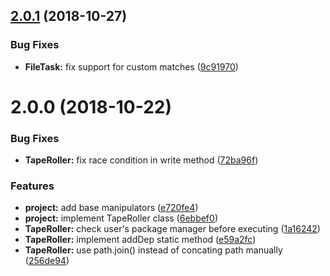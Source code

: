 <a name="2.0.1"></a>
## [2.0.1](https://github.com/SpoonX/tape-roller/compare/v2.0.0...v2.0.1) (2018-10-27)


### Bug Fixes

* **FileTask:** fix support for custom matches ([9c91970](https://github.com/SpoonX/tape-roller/commit/9c91970))



<a name="2.0.0"></a>
# 2.0.0 (2018-10-22)


### Bug Fixes

* **TapeRoller:** fix race condition in write method ([72ba96f](https://github.com/SpoonX/tape-roller/commit/72ba96f))


### Features

* **project:** add base manipulators ([e720fe4](https://github.com/SpoonX/tape-roller/commit/e720fe4))
* **project:** implement TapeRoller class ([6ebbef0](https://github.com/SpoonX/tape-roller/commit/6ebbef0))
* **TapeRoller:** check user's package manager before executing ([1a16242](https://github.com/SpoonX/tape-roller/commit/1a16242))
* **TapeRoller:** implement addDep static method ([e59a2fc](https://github.com/SpoonX/tape-roller/commit/e59a2fc))
* **TapeRoller:** use path.join() instead of concating path manually ([256de94](https://github.com/SpoonX/tape-roller/commit/256de94))



